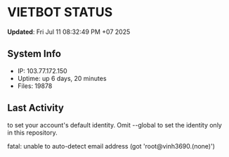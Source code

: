 # VIETBOT STATUS
**Updated**: Fri Jul 11 08:32:49 PM +07 2025

## System Info
- IP: 103.77.172.150
- Uptime: up 6 days, 20 minutes
- Files: 19878

## Last Activity

to set your account's default identity.
Omit --global to set the identity only in this repository.

fatal: unable to auto-detect email address (got 'root@vinh3690.(none)')
